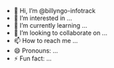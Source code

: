 - 👋 Hi, I’m @billyngo-infotrack
- 👀 I’m interested in ...
- 🌱 I’m currently learning ...
- 💞️ I’m looking to collaborate on ...
- 📫 How to reach me ...
- 😄 Pronouns: ...
- ⚡ Fun fact: ...

<!---
billyngo-infotrack/billyngo-infotrack is a ✨ special ✨ repository because its `README.md` (this file) appears on your GitHub profile.
You can click the Preview link to take a look at your changes.
--->
